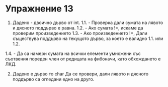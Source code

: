 Упражнение 13
===

1. Дадено - двоично дърво от int.
1.1. - Проверка дали сумата на лявото и дясното поддърво е равна.
1.2. - Ако сумата !=, искаме да проверим произведението
1.3. - Ако произведението !=, Дали съществува поддърво на текущото дърво, за което е валидно 1.1. или 1.2.

1.4. - Да са намери сумата на всички елементи умножени със съотвения пореден член от редицата на фибоначи, като обхождането е ЛКД.

2. Дадено е дърво то char
Да се провери, дали лявото и дясното поддърво са огледани едно на друго.

